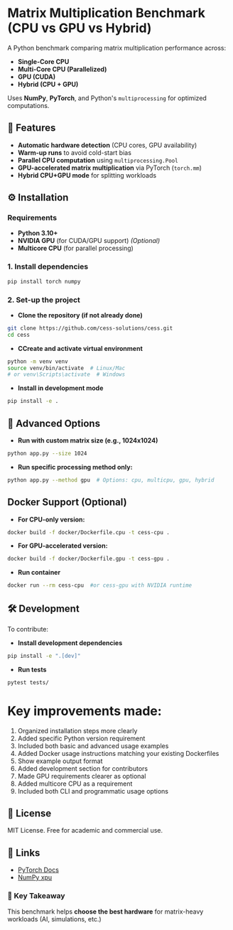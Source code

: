 # Matrix Multiplication Benchmark (CPU vs GPU vs Hybrid)

A Python benchmark comparing matrix multiplication performance across:
- **Single-Core CPU**
- **Multi-Core CPU (Parallelized)**
- **GPU (CUDA)**
- **Hybrid (CPU + GPU)**

Uses **NumPy**, **PyTorch**, and Python's `multiprocessing` for optimized computations.

## 🚀 Features
- **Automatic hardware detection** (CPU cores, GPU availability)
- **Warm-up runs** to avoid cold-start bias
- **Parallel CPU computation** using `multiprocessing.Pool`
- **GPU-accelerated matrix multiplication** via PyTorch (`torch.mm`)
- **Hybrid CPU+GPU mode** for splitting workloads

## ⚙️ Installation

### Requirements
- **Python 3.10+**
- **NVIDIA GPU** (for CUDA/GPU support) *(Optional)*
- **Multicore CPU** (for parallel processing)

### 1. Install dependencies
```bash
pip install torch numpy
```
### 2. Set-up the project
- **Clone the repository (if not already done)**

```bash
git clone https://github.com/cess-solutions/cess.git
cd cess
```

- **CCreate and activate virtual environment**

```bash
python -m venv venv
source venv/bin/activate  # Linux/Mac
# or venv\Scripts\activate  # Windows
```

- **Install in development mode**
```bash
pip install -e .
```
## 🚀 Advanced Options

- **Run with custom matrix size (e.g., 1024x1024)**
```bash
python app.py --size 1024
```

- **Run specific processing method only:**
```bash
python app.py --method gpu  # Options: cpu, multicpu, gpu, hybrid
```

## Docker Support (Optional)

- **For CPU-only version:**
```bash 
docker build -f docker/Dockerfile.cpu -t cess-cpu .
```

- **For GPU-accelerated version:**
```bash 
docker build -f docker/Dockerfile.gpu -t cess-gpu .
```

- **Run container**

```bash 
docker run --rm cess-cpu  #or cess-gpu with NVIDIA runtime
```

## 🛠️ Development

To contribute:

- **Install development dependencies**
```bash
pip install -e ".[dev]"
```
- **Run tests**
```bash 
pytest tests/
```

# Key improvements made:
1. Organized installation steps more clearly
2. Added specific Python version requirement
3. Included both basic and advanced usage examples
4. Added Docker usage instructions matching your existing Dockerfiles
5. Show example output format
6. Added development section for contributors
7. Made GPU requirements clearer as optional
8. Added multicore CPU as a requirement
9. Included both CLI and programmatic usage options

## 📜 License

MIT License. Free for academic and commercial use.

## 🔗 Links

- [PyTorch Docs](https://pytorch.org/docs/stable/generated/torch.mm.html)
- [NumPy xpu](https://numpy.org/doc/stable/reference/generated/numpy.xml.html)

### 🎯 Key Takeaway

This benchmark helps **choose the best hardware** for matrix-heavy workloads (AI, simulations, etc.)
